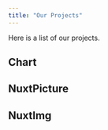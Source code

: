```yaml
---
title: "Our Projects"
---
```



Here is a list of our projects.

## Chart

<ExampleChart></ExampleChart>

<!-- 
## Image components
<ExampleImg src="/images/x.webp" sizes="40wv sm:20wv md:300px"></ExampleImg>

<ExampleImg src="/images/y.webp" sizes="40wv sm:20wv md:300px"></ExampleImg>

<ExampleImg src="/images/eff.jpg" sizes="40wv sm:20wv md:300px"></ExampleImg>
-->

## NuxtPicture

<NuxtPicture src="/images/x.webp" class="PIC1" ></NuxtPicture>

<!-- 
<div></div>
-->

<NuxtPicture src="/images/y.webp" class="PIC2" ></NuxtPicture>


## NuxtImg

<NuxtImg src="/images/x.webp" class="IMG1" ></NuxtImg>

<NuxtImg src="/images/y.webp" class="IMG2" ></NuxtImg>




